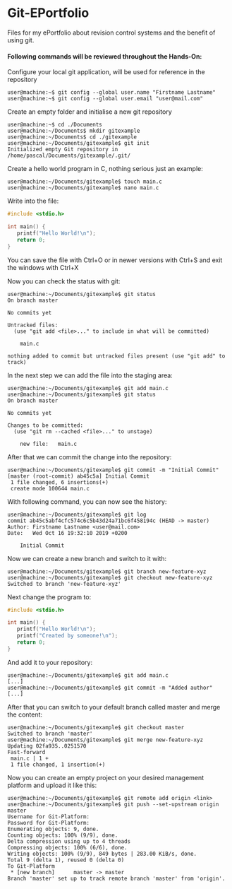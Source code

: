 # Git-EPortfolio

Files for my ePortfolio about revision control systems and the benefit of using git.

#### Following commands will be reviewed throughout the Hands-On:


Configure your local git application, will be used for reference in the repository

```console
user@machine:~$ git config --global user.name "Firstname Lastname"
user@machine:~$ git config --global user.email "user@mail.com"
```

Create an empty folder and initialise a new git repository
```console
user@machine:~$ cd ./Documents
user@machine:~/Documents$ mkdir gitexample
user@machine:~/Documents$ cd ./gitexample
user@machine:~/Documents/gitexample$ git init
Initialized empty Git repository in /home/pascal/Documents/gitexample/.git/
```

Create a hello world program in C, nothing serious just an example:
```console
user@machine:~/Documents/gitexample$ touch main.c
user@machine:~/Documents/gitexample$ nano main.c
```
Write into the file:
```c
#include <stdio.h>

int main() {
   printf("Hello World!\n");
   return 0;
}
```
You can save the file with Ctrl+O or in newer versions with Ctrl+S and exit the windows with Ctrl+X

Now you can check the status with git:
```console
user@machine:~/Documents/gitexample$ git status
On branch master

No commits yet

Untracked files:
  (use "git add <file>..." to include in what will be committed)

	main.c

nothing added to commit but untracked files present (use "git add" to track)
```

In the next step we can add the file into the staging area:
```console
user@machine:~/Documents/gitexample$ git add main.c
user@machine:~/Documents/gitexample$ git status
On branch master

No commits yet

Changes to be committed:
  (use "git rm --cached <file>..." to unstage)

	new file:   main.c
```

After that we can commit the change into the repository:
```console
user@machine:~/Documents/gitexample$ git commit -m "Initial Commit"
[master (root-commit) ab45c5a] Initial Commit
 1 file changed, 6 insertions(+)
 create mode 100644 main.c
```

With following command, you can now see the history:
```console
user@machine:~/Documents/gitexample$ git log
commit ab45c5abf4cfc574c6c5b43d24a71bc6f458194c (HEAD -> master)
Author: Firstname Lastname <user@mail.com>
Date:   Wed Oct 16 19:32:10 2019 +0200

    Initial Commit

```

Now we can create a new branch and switch to it with:
```console
user@machine:~/Documents/gitexample$ git branch new-feature-xyz
user@machine:~/Documents/gitexample$ git checkout new-feature-xyz
Switched to branch 'new-feature-xyz'
```

Next change the program to:
```c
#include <stdio.h>

int main() {
   printf("Hello World!\n");
   printf("Created by someone!\n");
   return 0;
}
```

And add it to your repository:
```console
user@machine:~/Documents/gitexample$ git add main.c
[...]
user@machine:~/Documents/gitexample$ git commit -m "Added author"
[...]
```

After that you can switch to your default branch called master and merge the content:
```console
user@machine:~/Documents/gitexample$ git checkout master
Switched to branch 'master'
user@machine:~/Documents/gitexample$ git merge new-feature-xyz
Updating 02fa935..0251570
Fast-forward
 main.c | 1 +
 1 file changed, 1 insertion(+)
```

Now you can create an empty project on your desired management platform and upload it like this:
```console
user@machine:~/Documents/gitexample$ git remote add origin <link>
user@machine:~/Documents/gitexample$ git push --set-upstream origin master
Username for Git-Platform:
Password for Git-Platform: 
Enumerating objects: 9, done.
Counting objects: 100% (9/9), done.
Delta compression using up to 4 threads
Compressing objects: 100% (6/6), done.
Writing objects: 100% (9/9), 849 bytes | 283.00 KiB/s, done.
Total 9 (delta 1), reused 0 (delta 0)
To Git-Platform
 * [new branch]      master -> master
Branch 'master' set up to track remote branch 'master' from 'origin'.
```



